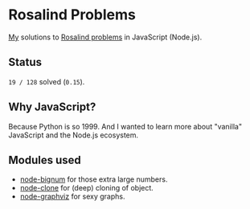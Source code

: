 # Rosalind Problems 

[My](http://rosalind.info/users/BobuSumisu/) solutions to [Rosalind problems](http://rosalind.info/) in JavaScript (Node.js). 

## Status

`19 / 128` solved (`0.15`).

## Why JavaScript?

Because Python is so 1999. And I wanted to learn more about "vanilla" JavaScript and the Node.js ecosystem.

## Modules used

* [node-bignum](https://github.com/justmoon/node-bignum) for those extra large numbers.
* [node-clone](https://github.com/pvorb/node-clone) for (deep) cloning of object.
* [node-graphviz](https://github.com/glejeune/node-graphviz) for sexy graphs.


